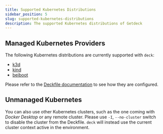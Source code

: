 ```yaml
---
title: Supported Kubernetes Distributions
sidebar_position: 5
slug: supported-kubernetes-distributions
description: The supported Kubernetes distributions of Getdeck
---
```


## Managed Kubernetes Providers
The following Kubernetes distributions are currently supported with `deck`:
* [k3d](https://k3d.io)
* [kind](https://kind.sigs.k8s.io/)
* [beiboot](/beiboot/)

Please refer to the [Deckfile documentation](/docs/deckfile-specs/#the-cluster-top-level-element) to see how they are configured.

## Unmanaged Kubernetes
You can also use other Kubernetes clusters, such as the one coming with _Docker Desktop_ or any remote cluster.
Please use `-I`, `--no-cluster` switch to disable the cluster from the Deckfile. `deck` will instead use
the current cluster context active in the environment.

